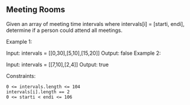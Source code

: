 
## Meeting Rooms

Given an array of meeting time intervals where intervals[i] = [starti, endi], determine if a person could attend all meetings.

 

Example 1:

Input: intervals = [[0,30],[5,10],[15,20]]
Output: false
Example 2:

Input: intervals = [[7,10],[2,4]]
Output: true
 

Constraints:

```
0 <= intervals.length <= 104
intervals[i].length == 2
0 <= starti < endi <= 106
```